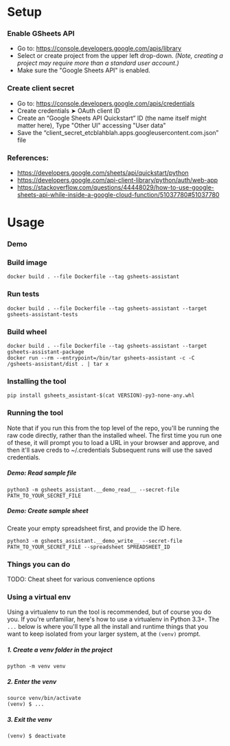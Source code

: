 # Setup

### Enable GSheets API
 - Go to: https://console.developers.google.com/apis/library
 - Select or create project from the upper left drop-down. _(Note, creating a project may require more than a standard user account.)_
 - Make sure the "Google Sheets API" is enabled.

### Create client secret
 - Go to: https://console.developers.google.com/apis/credentials
 - Create credentials ➤ OAuth client ID
 - Create an “Google Sheets API Quickstart” ID (the name itself might matter here), Type "Other UI" accessing "User data"
 - Save the “client_secret_etcblahblah.apps.googleusercontent.com.json” file

### References:
 - https://developers.google.com/sheets/api/quickstart/python
 - https://developers.google.com/api-client-library/python/auth/web-app
 - https://stackoverflow.com/questions/44448029/how-to-use-google-sheets-api-while-inside-a-google-cloud-function/51037780#51037780

# Usage

### Demo

### Build image
```
docker build . --file Dockerfile --tag gsheets-assistant
```

### Run tests
```
docker build . --file Dockerfile --tag gsheets-assistant --target gsheets-assistant-tests
```

### Build wheel
```
docker build . --file Dockerfile --tag gsheets-assistant --target gsheets-assistant-package
docker run --rm --entrypoint=/bin/tar gsheets-assistant -c -C /gsheets-assistant/dist . | tar x
```

### Installing the tool
```
pip install gsheets_assistant-$(cat VERSION)-py3-none-any.whl
```

### Running the tool
Note that if you run this from the top level of the repo, you'll be running the raw code directly, rather than the installed wheel.
The first time you run one of these, it will prompt you to load a URL in your browser and approve, and then it'll save creds to ~/.credentials
Subsequent runs will use the saved credentials.

##### Demo: Read sample file
```
python3 -m gsheets_assistant.__demo_read__ --secret-file PATH_TO_YOUR_SECRET_FILE
```

##### Demo: Create sample sheet
Create your empty spreadsheet first, and provide the ID here.
```
python3 -m gsheets_assistant.__demo_write__ --secret-file PATH_TO_YOUR_SECRET_FILE --spreadsheet SPREADSHEET_ID
```

### Things you can do
TODO: Cheat sheet for various convenience options

### Using a virtual env
Using a virtualenv to run the tool is recommended, but of course you do you. If you're unfamiliar, here's how to use a virtualenv in Python 3.3+. The `...` below is where you'll type all the install and runtime things that you want to keep isolated from your larger system, at the `(venv)` prompt.

#####  1. Create a venv folder in the project
```
python -m venv venv
```

##### 2. Enter the venv
```
source venv/bin/activate
(venv) $ ...
```

##### 3. Exit the venv
```
(venv) $ deactivate
```
